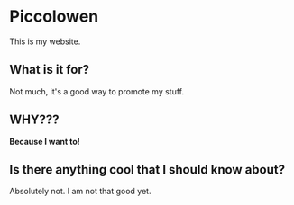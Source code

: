 # Piccolowen

This is my website.

## What is it for?

Not much, it's a good way to promote my stuff.

## WHY???

**Because I want to!**

## Is there anything cool that I should know about?

Absolutely not. I am not that good yet.